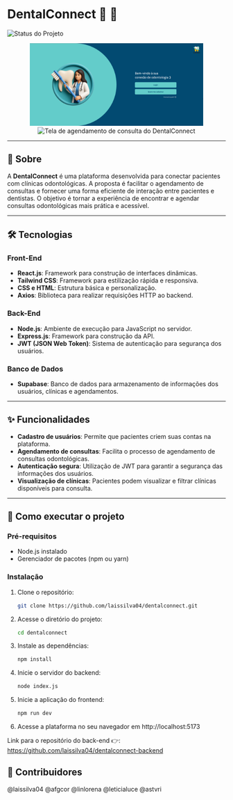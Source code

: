 # DentalConnect 🦷 💬

![Status do Projeto](https://img.shields.io/badge/Status-Concluído-brightgreen)

<div align="center">
  
  <img src="dentalconnect.inicio.png" alt="Tela inicial do DentalConnect" width="400px">
  <img src="assets/tela_consulta_dentalconnect.png" alt="Tela de agendamento de consulta do DentalConnect" width="400px">
</div>

---

## 📝 Sobre

A **DentalConnect** é uma plataforma desenvolvida para conectar pacientes com clínicas odontológicas. A proposta é facilitar o agendamento de consultas e fornecer uma forma eficiente de interação entre pacientes e dentistas. O objetivo é tornar a experiência de encontrar e agendar consultas odontológicas mais prática e acessível.

---

## 🛠 Tecnologias

### Front-End  
- **React.js**: Framework para construção de interfaces dinâmicas.  
- **Tailwind CSS**: Framework para estilização rápida e responsiva.  
- **CSS e HTML**: Estrutura básica e personalização.  
- **Axios**: Biblioteca para realizar requisições HTTP ao backend.

### Back-End  
- **Node.js**: Ambiente de execução para JavaScript no servidor.  
- **Express.js**: Framework para construção da API.  
- **JWT (JSON Web Token)**: Sistema de autenticação para segurança dos usuários.

### Banco de Dados  
- **Supabase**: Banco de dados para armazenamento de informações dos usuários, clínicas e agendamentos.

---

## ✨ Funcionalidades

- **Cadastro de usuários**: Permite que pacientes criem suas contas na plataforma.  
- **Agendamento de consultas**: Facilita o processo de agendamento de consultas odontológicas.  
- **Autenticação segura**: Utilização de JWT para garantir a segurança das informações dos usuários.  
- **Visualização de clínicas**: Pacientes podem visualizar e filtrar clínicas disponíveis para consulta.

---

## 🚀 Como executar o projeto

### Pré-requisitos  
- Node.js instalado  
- Gerenciador de pacotes (npm ou yarn)

### Instalação

1. Clone o repositório:  
   ```bash
   git clone https://github.com/laissilva04/dentalconnect.git
2. Acesse o diretório do projeto:  
   ```bash
   cd dentalconnect
3. Instale as dependências:  
   ```bash
   npm install
4. Inicie o servidor do backend:  
   ```bash
   node index.js
5. Inicie a aplicação do frontend: 
   ```bash
   npm run dev
6. Acesse a plataforma no seu navegador em http://localhost:5173

Link para o repositório do back-end 👉: https://github.com/laissilva04/dentalconnect-backend

## 👥 Contribuidores
@laissilva04
@afgcor
@linlorena
@leticialuce
@astvri

